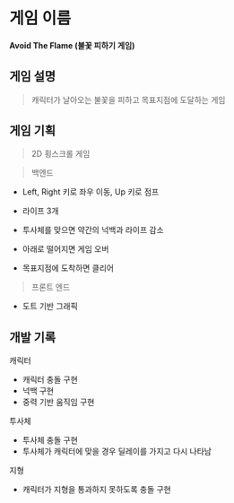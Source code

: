 # 게임 이름
#### Avoid The Flame (불꽃 피하기 게임)

## 게임 설명
> 캐릭터가 날아오는 불꽃을 피하고 목표지점에 도달하는 게임

## 게임 기획

> 2D 횡스크롤 게임

> 백엔드 

- Left, Right 키로 좌우 이동, Up 키로 점프

- 라이프 3개

- 투사체를 맞으면 약간의 넉백과 라이프 감소

- 아래로 떨어지면 게임 오버

- 목표지점에 도착하면 클리어

> 프론트 엔드

- 도트 기반 그래픽

## 개발 기록

캐릭터
- 캐릭터 충돌 구현
- 넉백 구현
- 중력 기반 움직임 구현

투사체
- 투사체 충돌 구현
- 투사체가 캐릭터에 맞을 경우 딜레이를 가지고 다시 나타남

지형
- 캐릭터가 지형을 통과하지 못하도록 충돌 구현

